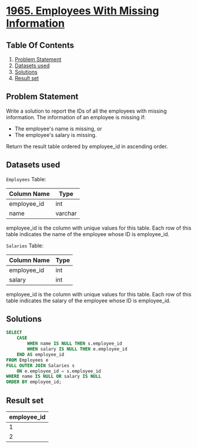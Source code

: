 # [1965. Employees With Missing Information](https://leetcode.com/problems/employees-with-missing-information/description/)

## Table Of Contents
1. [Problem Statement](#problem-statement)
2. [Datasets used](#datasets-used)
3. [Solutions](#solutions)
4. [Result set](#result-set)

## Problem Statement

Write a solution to report the IDs of all the employees with missing information. The information of an employee is missing if:

- The employee's name is missing, or
- The employee's salary is missing.

Return the result table ordered by employee_id in ascending order.

## Datasets used

```Employees``` Table:

| Column Name | Type    |
| ----------- | ------- |
| employee_id | int     |
| name        | varchar |

employee_id is the column with unique values for this table.
Each row of this table indicates the name of the employee whose ID is employee_id.

```Salaries``` Table:

| Column Name | Type    |
| ----------- | ------- |
| employee_id | int     |
| salary      | int     |

employee_id is the column with unique values for this table.
Each row of this table indicates the salary of the employee whose ID is employee_id.

## Solutions

```sql
SELECT
    CASE
        WHEN name IS NULL THEN s.employee_id
        WHEN salary IS NULL THEN e.employee_id
    END AS employee_id
FROM Employees e
FULL OUTER JOIN Salaries s
    ON e.employee_id = s.employee_id
WHERE name IS NULL OR salary IS NULL
ORDER BY employee_id;
```

## Result set

| employee_id |
| ----------- |
| 1           |
| 2           |